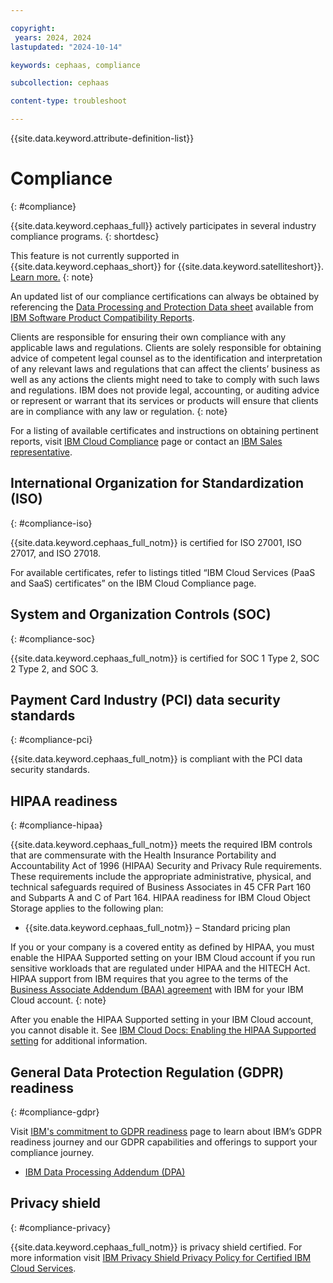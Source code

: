 ```yaml
---

copyright:
 years: 2024, 2024
lastupdated: "2024-10-14"

keywords: cephaas, compliance

subcollection: cephaas

content-type: troubleshoot

---
```


{{site.data.keyword.attribute-definition-list}}

# Compliance
{: #compliance}

{{site.data.keyword.cephaas_full}} actively participates in several industry compliance programs.
{: shortdesc}

This feature is not currently supported in {{site.data.keyword.cephaas_short}} for {{site.data.keyword.satelliteshort}}. [Learn more.](/docs/cloud-object-storage?topic=cloud-object-storage-about-cos-satellite)
{: note}

An updated list of our compliance certifications can always be obtained by referencing the [Data Processing and Protection Data sheet](https://www.ibm.com/software/reports/compatibility/clarity-reports/report/html/softwareReqsForProduct?deliverableId=89904B80AE1911E7A9EB066095601ABB) available from [IBM Software Product Compatibility Reports](https://www.ibm.com/software/reports/compatibility/clarity/softwareReqsForProduct.html).

Clients are responsible for ensuring their own compliance with any applicable laws and regulations. Clients are solely responsible for obtaining advice of competent legal counsel as to the identification and interpretation of any relevant laws and regulations that can affect the clients’ business as well as any actions the clients might need to take to comply with such laws and regulations. IBM does not provide legal, accounting, or auditing advice or represent or warrant that its services or products will ensure that clients are in compliance with any law or regulation.
{: note}

For a listing of available certificates and instructions on obtaining pertinent reports, visit [IBM Cloud Compliance](https://www.ibm.com/cloud/compliance) page or contact an [IBM Sales representative](https://www.ibm.com/account/reg/us-en/signup?formid=MAIL-wcp).

## International Organization for Standardization (ISO)
{: #compliance-iso}

{{site.data.keyword.cephaas_full_notm}} is certified for ISO 27001, ISO 27017, and ISO 27018.

For available certificates, refer to listings titled “IBM Cloud Services (PaaS and SaaS) certificates” on the IBM Cloud Compliance page.

## System and Organization Controls (SOC)
{: #compliance-soc}

{{site.data.keyword.cephaas_full_notm}} is certified for SOC 1 Type 2, SOC 2 Type 2, and SOC 3.

## Payment Card Industry (PCI) data security standards
{: #compliance-pci}

{{site.data.keyword.cephaas_full_notm}} is compliant with the PCI data security standards.

## HIPAA readiness
{: #compliance-hipaa}

{{site.data.keyword.cephaas_full_notm}} meets the required IBM controls that are commensurate with the Health Insurance Portability and Accountability Act of 1996 (HIPAA) Security and Privacy Rule requirements. These requirements include the appropriate administrative, physical, and technical safeguards required of Business Associates in 45 CFR Part 160 and Subparts A and C of Part 164. HIPAA readiness for IBM Cloud Object Storage applies to the following plan:

- {{site.data.keyword.cephaas_full_notm}} – Standard pricing plan

If you or your company is a covered entity as defined by HIPAA, you must enable the HIPAA Supported setting on your IBM Cloud account if you run sensitive workloads that are regulated under HIPAA and the HITECH Act. HIPAA support from IBM requires that you agree to the terms of the [Business Associate Addendum (BAA) agreement](http://www-03.ibm.com/software/sla/sladb.nsf/sla/baa?OpenDocument) with IBM for your IBM Cloud account.
{: note}

After you enable the HIPAA Supported setting in your IBM Cloud account, you cannot disable it. See [IBM Cloud Docs: Enabling the HIPAA Supported setting](/docs/account?topic=account-enabling-hipaa) for additional information.


## General Data Protection Regulation (GDPR) readiness
{: #compliance-gdpr}

Visit [IBM's commitment to GDPR readiness](https://www.ibm.com/cloud/compliance/gdpr-eu) page to learn about IBM’s GDPR readiness journey and our GDPR capabilities and offerings to support your compliance journey.

- [IBM Data Processing Addendum (DPA)](https://www.ibm.com/support/customer/csol/terms/?cat=dpa)


## Privacy shield
{: #compliance-privacy}

{{site.data.keyword.cephaas_full_notm}} is privacy shield certified. For more information visit [IBM Privacy Shield Privacy Policy for Certified IBM Cloud Services](https://www.ibm.com/privacy/details/us/en/privacy_shield.html).
